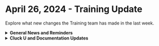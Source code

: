 # April 26, 2024 - Training Update

Explore what new changes the Training team has made in the last week.

<details>

<summary><strong>General News and Reminders</strong></summary>

* **SHOUT OUT** to Steve, Maddox, Aleksandar, Brenden, Keegan, Andrey, Tonia, and Matthew (with a PERFECT Score!) for successfully taking our [foundations-certification.md](../../../cluck-university/rewst-foundations/foundations-certification.md "mention") Exam, and collecting your prestigious **Certified Rewster** badge in Discord.&#x20;
* Eddie will be back next week with the 100 and current 200 series!

![](<../../../.gitbook/assets/Copy of Clea.png>)

* Join us in our [Cluck-U Discord channel](https://discord.com/channels/936789089703845988/1121465945295167588) if you have any questions, comments, or concerns!

</details>

<details>

<summary><strong>Cluck U and Documentation Updates</strong></summary>

**What's New at Cluck University?**

* We'd love to get your feedback on our Training and Documentation! [Please fill out this form to let us know how we can improve](https://app.sli.do/event/m8C3AjPUnuDgpkVDmPsQL3)!
* As a reminder, you can make training and documentation requests at [https://rewst.canny.io/](https://rewst.canny.io/)
* [office-hours.md](../../../cluck-university/office-hours.md "mention") page added with more information about&#x20;
* New [how-to-build-forms.md](../../../cluck-university/micro-courses/how-to-build-forms.md "mention") elective page live!
* New [working-with-options-generator-workflows-in-rewst.md](../../../cluck-university/micro-courses/working-with-options-generator-workflows-in-rewst.md "mention") elective page live!

**New & Updated Pages:**

* [april-19th-2024-bring-back-negative-time-savings-or-implement-folders.md](../../roc-open-mics/2024-roc-open-mics/april-19th-2024-bring-back-negative-time-savings-or-implement-folders.md "mention")page added
* [core-triggers.md](../../../documentation/triggers/core-triggers.md "mention") page added
* [agent-smith](../../../documentation/agent-smith/ "mention") page updated with link to setup
* [agent-smith-configuration-overview.md](../../../documentation/agent-smith/agent-smith-configuration-overview.md "mention") page updated with new Track Agent Inventory In Azure Tables Crate section
* [ninjaone-integration-setup.md](../../../documentation/integrations/rmm/ninjaone/ninjaone-integration-setup.md "mention") page script updated
* [rewst-user-setup-and-gdap-relationship-guidance.md](../../../documentation/integrations/cloud/microsoft-cloud-integration-bundle/microsoft-csp/rewst-user-setup-and-gdap-relationship-guidance.md "mention") page steps updated
* [frequently-asked-questions.md](../../../faqs/frequently-asked-questions.md "mention") page updated with I use **Threatlocker and it's causing issues with executions in Rewst. How do I fix it?** section

</details>

